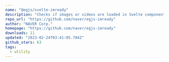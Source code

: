 ```yaml
---
name: "@egjs/svelte-imready"
description: "Checks if images or videos are loaded in Svelte components."
repo_url: "https://github.com/naver/egjs-imready"
author: "NAVER Corp."
homepage: "https://github.com/naver/egjs-imready"
downloads: 11
updated: "2023-02-24T03:41:05.704Z"
github_stars: 63
tags: 
  - utility
---
```

